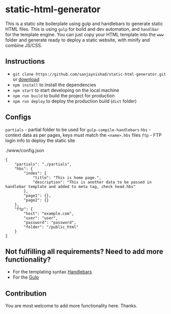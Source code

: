 # static-html-generator
This is a static site boilerplate using gulp and handlebars to generate static HTML files. This is using `gulp` for build and dev automation, and `handlbar` for the template engine.
You can just copy your HTML template into the `www` folder and generate ready to deploy a static website, with minify and combine JS/CSS.

## Instructions
- `git clone https://github.com/sanjaynishad/static-html-generator.git` or [download](https://github.com/sanjaynishad/static-html-generator/archive/refs/heads/master.zip)
- `npm install` to install the dependencies
- `npm start` to start developing on the local machine
- `npm run build` to build the project for production
- `npm run deploy` to deploy the production build (`dist` folder)

## Configs
`partials` - partial folder to be used for `gulp-compile-handlebars`
`hbs` - context data as per pages, keys must match the `<name>.hbs` files
`ftp` - FTP login info to deploy the static site

./www/config.json
```
{
    "partials": "./partials",
    "hbs": {
        "index": {
            "title": "This is home page.",
            "description": "This is another data to be passed in handlebar template and added to meta tag, check head.hbs"
        },
        "page1": {},
        "page2": {}
    },
    "ftp": {
        "host": "example.com",
        "user": "user",
        "password": "password",
        "folder": "/public_html"
    }
}
```

## Not fulfilling all requirements? Need to add more functionality?
- For the templating syntax [Handlebars](https://handlebarsjs.com/)
- For the [Gulp](https://gulpjs.com/)

## Contribution
You are most welcome to add more functionality here. Thanks.
